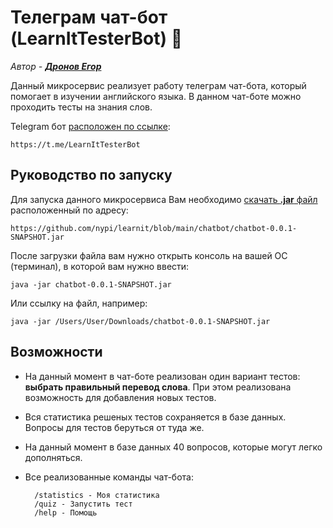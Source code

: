 # Телеграм чат-бот (LearnItTesterBot) 🤖

*Автор - **[Дронов Егор](https://github.com/dSofarts)***

Данный микросервис реализует работу телеграм чат-бота, который помогает в изучении английского
языка. В данном чат-боте можно проходить тесты на знания слов.

Telegram бот [расположен по ссылке](https://t.me/LearnItTesterBot):

    https://t.me/LearnItTesterBot

## Руководство по запуску

Для запуска данного микросервиса Вам необходимо [скачать **.jar** файл](https://github.com/nypi/learnit/blob/main/chatbot/chatbot-0.0.1-SNAPSHOT.jar?raw=true) расположенный по адресу:
    
    https://github.com/nypi/learnit/blob/main/chatbot/chatbot-0.0.1-SNAPSHOT.jar
    
После загрузки файла вам нужно открыть консоль на вашей OC (терминал), в которой вам нужно ввести:

    java -jar chatbot-0.0.1-SNAPSHOT.jar
    
Или ссылку на файл, например:

    java -jar /Users/User/Downloads/chatbot-0.0.1-SNAPSHOT.jar

## Возможности

* На данный момент в чат-боте реализован один вариант тестов: **выбрать правильный перевод слова**. При этом реализована возможность для добавления новых тестов. 
* Вся статистика решеных тестов сохраняется в базе данных. Вопросы для тестов беруться от туда же.
* На данный момент в базе данных 40 вопросов, которые могут легко дополняться. 
* Все реализованные команды чат-бота:

        /statistics - Моя статистика
        /quiz - Запустить тест
        /help - Помощь
